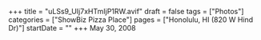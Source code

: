 +++
title = "uLSs9_UIj7xHTmIjP1RW.avif"
draft = false
tags = ["Photos"]
categories = ["ShowBiz Pizza Place"]
pages = ["Honolulu, HI (820 W Hind Dr)"]
startDate = ""
+++
May 30, 2008
